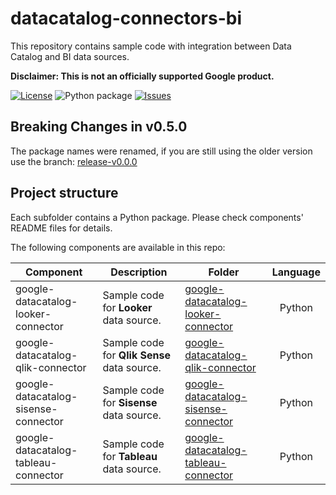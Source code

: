 # datacatalog-connectors-bi

This repository contains sample code with integration between Data Catalog and
BI data sources.

**Disclaimer: This is not an officially supported Google product.**

[![License](https://img.shields.io/github/license/GoogleCloudPlatform/datacatalog-connectors-bi.svg)](https://github.com/GoogleCloudPlatform/datacatalog-connectors-bi/blob/master/LICENSE)
![Python package](https://github.com/GoogleCloudPlatform/datacatalog-connectors-bi/workflows/Python%20package/badge.svg?branch=master)
[![Issues](https://img.shields.io/github/issues/googlecloudplatform/datacatalog-connectors-bi.svg)](https://github.com/GoogleCloudPlatform/datacatalog-connectors-bi/issues)

## **Breaking Changes in v0.5.0**

The package names were renamed, if you are still using the older version use the
branch: [release-v0.0.0](https://github.com/GoogleCloudPlatform/datacatalog-connectors-bi/tree/release-v0.0.0)

## Project structure

Each subfolder contains a Python package. Please check components' README files
for details.

The following components are available in this repo:

| Component                            | Description                                 | Folder                                                                                                                                                    | Language |
| ------------------------------------ | ------------------------------------------- | --------------------------------------------------------------------------------------------------------------------------------------------------------- | :------: |
| google-datacatalog-looker-connector  | Sample code for **Looker** data source.     | [google-datacatalog-looker-connector](https://github.com/GoogleCloudPlatform/datacatalog-connectors-bi/tree/master/google-datacatalog-looker-connector)   |  Python  |
| google-datacatalog-qlik-connector    | Sample code for **Qlik Sense** data source. | [google-datacatalog-qlik-connector](https://github.com/GoogleCloudPlatform/datacatalog-connectors-bi/tree/master/google-datacatalog-qlik-connector)       |  Python  |
| google-datacatalog-sisense-connector | Sample code for **Sisense** data source.    | [google-datacatalog-sisense-connector](https://github.com/GoogleCloudPlatform/datacatalog-connectors-bi/tree/master/google-datacatalog-sisense-connector) |  Python  |
| google-datacatalog-tableau-connector | Sample code for **Tableau** data source.    | [google-datacatalog-tableau-connector](https://github.com/GoogleCloudPlatform/datacatalog-connectors-bi/tree/master/google-datacatalog-tableau-connector) |  Python  |
